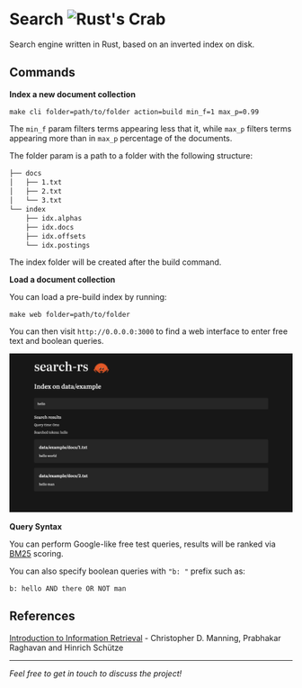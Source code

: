 # Search <img alt="Rust's Crab" width="25px" src="https://rustacean.net/assets/rustacean-flat-noshadow.png"/>

Search engine written in Rust, based on an inverted index on disk.

## Commands

**Index a new document collection**

```
make cli folder=path/to/folder action=build min_f=1 max_p=0.99
```

The `min_f` param filters terms appearing less that it, while `max_p` filters terms appearing more than 
in `max_p` percentage of the documents.

The folder param is a path to a folder with the following structure: 
```
├── docs
│   ├── 1.txt
│   ├── 2.txt
│   └── 3.txt
└── index
    ├── idx.alphas
    ├── idx.docs
    ├── idx.offsets
    └── idx.postings
```

The index folder will be created after the build command.

**Load a document collection**

You can load a pre-build index by running:

```
make web folder=path/to/folder
```

You can then visit `http://0.0.0.0:3000` to find a web interface to enter free text and boolean queries.

![web.png](misc%2Fweb.png)

**Query Syntax**

You can perform Google-like free test queries, results will 
be ranked via [BM25](https://en.wikipedia.org/wiki/Okapi_BM25) scoring.

You can also specify boolean queries with `"b: "` prefix such as: 
```
b: hello AND there OR NOT man
```

## References
[Introduction to Information Retrieval](https://nlp.stanford.edu/IR-book/information-retrieval-book.html) - Christopher D. Manning, Prabhakar Raghavan and Hinrich Schütze

---

*Feel free to get in touch to discuss the project!*